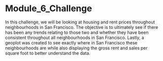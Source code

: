 # Module_6_Challenge

In this challenge, we will be looking at housing and rent prices throughout neighbourhoods in San Francisco.
The objective is to ultimately see if there has been any trends relating to those two and whether they have been consistent throughout all neighbourhoods in San Francisco.
Lastly, a geoplot was created to see exactly where in San Francisco these neighbourhoods are while also displaying the gross rent and sales per square foot to better understand the data.
